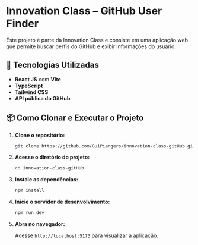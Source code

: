 # Innovation Class – GitHub User Finder

Este projeto é parte da Innovation Class e consiste em uma aplicação web que permite buscar perfis do GitHub e exibir informações do usuário.

## 🚀 Tecnologias Utilizadas

- **React JS** com **Vite**
- **TypeScript**
- **Tailwind CSS**
- **API pública do GitHub**

## 📦 Como Clonar e Executar o Projeto

1. **Clone o repositório:**

   ```bash
   git clone https://github.com/GuiPiangers/innovation-class-gitHub.git
   ```

2. **Acesse o diretório do projeto:**

   ```bash
   cd innovation-class-gitHub
   ```

3. **Instale as dependências:**

   ```bash
   npm install
   ```

4. **Inicie o servidor de desenvolvimento:**

   ```bash
   npm run dev
   ```

5. **Abra no navegador:**

   Acesse `http://localhost:5173` para visualizar a aplicação.
